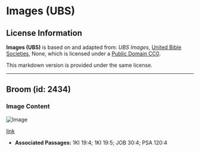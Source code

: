 # Images (UBS)

## License Information

**Images (UBS)** is based on and adapted from: _UBS Images_, [United Bible Societies](https://unitedbiblesocieties.org/), None, which is licensed under a [Public Domain CC0](https://creativecommons.org/public-domain/cc0/).

This markdown version is provided under the same license.



--------------------------------

## Broom (id: 2434)

### Image Content

![Image](https://cdn.aquifer.bible/aquifer-content/resources/Media/WEB-0091_broom.jpg)

[link](https://cdn.aquifer.bible/aquifer-content/resources/Media/WEB-0091_broom.jpg)

* **Associated Passages:** 1KI 19:4; 1KI 19:5; JOB 30:4; PSA 120:4


